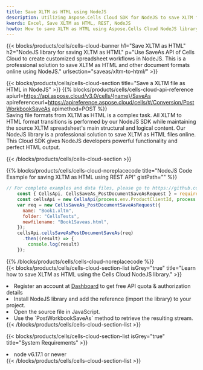 ```yaml
---
title: Save XLTM as HTML using NodeJS 
description: Utilizing Aspose.Cells Cloud SDK for NodeJS to save XLTM format file as HTML format file. 
kwords: Excel, Save XLTM as HTML, REST, NodeJS
howto: How to save XLTM as HTML using Aspose.Cells Cloud NodeJS library.
---
```



{{< blocks/products/cells/cells-cloud-banner h1="Save XLTM as HTML" h2="NodeJS library for saving XLTM as HTML" p="Use SaveAs API of Cells Cloud to create customized spreadsheet workflows in NodeJS. This is a professional solution to save XLTM as HTML and other document formats online using NodeJS." urlsection="saveas/xltm-to-html/" >}}

{{< blocks/products/cells/cells-cloud-section  title="Save a XLTM file as HTML in NodeJS" >}}
{{% blocks/products/cells/cells-cloud-api-reference  apiurl=https://api.aspose.cloud/v3.0/cells/{name}/SaveAs  apireferenceurl=https://apireference.aspose.cloud/cells/#/Conversion/PostWorkbookSaveAs  apimethod=POST %}}
<br/>
Saving file formats from XLTM as HTML is a complex task. All XLTM to HTML format transitions is performed by our NodeJS SDK while maintaining the source XLTM spreadsheet's main structural and logical content. Our NodeJS library is a professional solution to save XLTM as HTML files online. This Cloud SDK gives NodeJS developers powerful functionality and perfect HTML output.

{{< /blocks/products/cells/cells-cloud-section >}}

{{% blocks/products/cells/cells-cloud-noreplacecode title="NodeJS Code Example for saving XLTM as HTML using REST API" gistPath="" %}}
  
```js
// For complete examples and data files, please go to https://github.com/aspose-cells-cloud/aspose-cells-cloud-node/
    const { CellsApi, CellsSaveAs_PostDocumentSaveAsRequest } = require("asposecellscloud");
    const cellsApi = new CellsApi(process.env.ProductClientId, process.env.ProductClientSecret);
    var req = new CellsSaveAs_PostDocumentSaveAsRequest({
      name: "Book1.xltm",
      folder: "CellsTests",
      newfilename: "Book1Saveas.html",
    });
    cellsApi.cellsSaveAsPostDocumentSaveAs(req)
      .then((result) => {
        console.log(result)
    });
```
  
{{% /blocks/products/cells/cells-cloud-noreplacecode  %}}
<br/>
{{< blocks/products/cells/cells-cloud-section-list isGrey="true"  title="Learn how to save XLTM as HTML using the Cells Cloud NodeJS library." >}}
<li>Register an account at <a href="https://dashboard.aspose.cloud/">Dashboard</a> to get free API quota & authorization details</li>
<li>Install NodeJS library and add the reference (import the library) to your project.</li>
<li>Open the source file in JavaScript.</li>
<li>Use the `PostWorkbookSaveAs` method to retrieve the resulting stream.</li>
{{< /blocks/products/cells/cells-cloud-section-list >}}

{{< blocks/products/cells/cells-cloud-section-list isGrey="true"  title="System Requirements" >}}
<li>node v6.17.1 or newer</li>
{{< /blocks/products/cells/cells-cloud-section-list >}}
